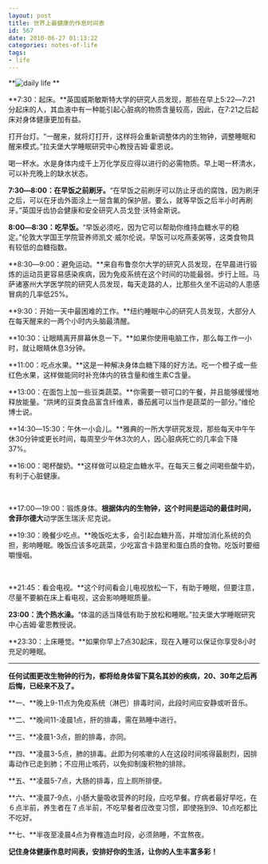 ```yaml
---
layout: post
title: 世界上最健康的作息时间表
id: 567
date: 2010-06-27 01:13:22
categories: notes-of-life
tags:
- life
---
```


**![daily life](https://cdn.blueandhack.com/wp-content/uploads/2010/06/dailylife_thumb.jpg) **

<!-- more -->**7:30：起床。**英国威斯敏斯特大学的研究人员发现，那些在早上5:22―7:21 分起床的人，其血液中有一种能引起心脏病的物质含量较高，因此，在7:21之后起床对身体健康更加有益。   

打开台灯。“一醒来，就将灯打开，这样将会重新调整体内的生物钟，调整睡眠和醒来模式。”拉夫堡大学睡眠研究中心教授吉姆·霍恩说。   

喝一杯水。水是身体内成千上万化学反应得以进行的必需物质。早上喝一杯清水，可以补充晚上的缺水状态。 



**7:30―8:00：在早饭之前刷牙。**“在早饭之前刷牙可以防止牙齿的腐蚀，因为刷牙之后，可以在牙齿外面涂上一层含氟的保护层。要么，就等早饭之后半小时再刷牙。”英国牙齿协会健康和安全研究人员戈登·沃特金斯说。 



**8:00―8:30：吃早饭。**“早饭必须吃，因为它可以帮助你维持血糖水平的稳定。”伦敦大学国王学院营养师凯文·威尔伦说。早饭可以吃燕麦粥等，这类食物具有较低的血糖指数。 



**8:30―9:00：避免运动。**来自布鲁奈尔大学的研究人员发现，在早晨进行锻炼的运动员更容易感染疾病，因为免疫系统在这个时间的功能最弱。步行上班。马萨诸塞州大学医学院的研究人员发现，每天走路的人，比那些久坐不运动的人患感冒病的几率低25%。 



**9:30：开始一天中最困难的工作。**纽约睡眠中心的研究人员发现，大部分人在每天醒来的一两个小时内头脑最清醒。 



**10:30：让眼睛离开屏幕休息一下。**如果你使用电脑工作，那么每工作一小时，就让眼睛休息3分钟。 



**11:00：吃点水果。**这是一种解决身体血糖下降的好方法。吃一个橙子或一些红色水果，这样做能同时补充体内的铁含量和维生素C含量。 



**13:00：在面包上加一些豆类蔬菜。**你需要一顿可口的午餐，并且能够缓慢地释放能量。“烘烤的豆类食品富含纤维素，番茄酱可以当作是蔬菜的一部分。”维伦博士说。 



**14:30―15:30：午休一小会儿。**雅典的一所大学研究发现，那些每天中午午休30分钟或更长时间，每周至少午休3次的人，因心脏病死亡的几率会下降37%。 



**16:00：喝杯酸奶。**这样做可以稳定血糖水平。在每天三餐之间喝些酸牛奶，有利于心脏健康。

    

**17:00―19:00：锻炼身体。**根据体内的生物钟，这个时间是运动的最佳时间，舍菲尔德大**动学医生瑞沃·尼克说。 



**19:30：晚餐少吃点。**晚饭吃太多，会引起血糖升高，并增加消化系统的负担，影响睡眠。晚饭应该多吃蔬菜，少吃富含卡路里和蛋白质的食物。吃饭时要细嚼慢咽。

    

**21:45：看会电视。**这个时间看会儿电视放松一下，有助于睡眠，但要注意，尽量不要躺在床上看电视，这会影响睡眠质量。 



**23:00：洗个热水澡。**“体温的适当降低有助于放松和睡眠。”拉夫堡大学睡眠研究中心吉姆·霍恩教授说。 



**23:30：上床睡觉。**如果你早上7点30起床，现在入睡可以保证你享受8小时充足的睡眠。

****

**任何试图更改生物钟的行为，都将给身体留下莫名其妙的疾病，20、30年之后再后悔，已经来不及了。**   

**一、**晚上9-11点为免疫系统（淋巴）排毒时间，此段时间应安静或听音乐。   

**二、**晚间11-凌晨1点，肝的排毒，需在熟睡中进行。   

**三、**凌晨1-3点，胆的排毒，亦同。   

**四、**凌晨3-5点，肺的排毒。此即为何咳嗽的人在这段时间咳得最剧烈，因排毒动作已走到肺；不应用止咳药，以免抑制废积物的排除。   

**五、**凌晨5-7点，大肠的排毒，应上厕所排便。   

**六、**凌晨7-9点，小肠大量吸收营养的时段，应吃早餐。疗病者最好早吃，在６点半前，养生者在７点半前，不吃早餐者应改变习惯，即使拖到9、10点吃都比不吃好。   

**七、**半夜至凌晨4点为脊椎造血时段，必须熟睡，不宜熬夜。   

**记住身体健康作息时间表，安排好你的生活，让你的人生丰富多彩！**

